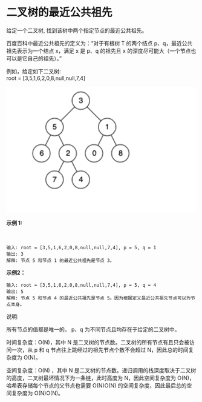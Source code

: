 # 二叉树的最近公共祖先

给定一个二叉树, 找到该树中两个指定节点的最近公共祖先。

百度百科中最近公共祖先的定义为：“对于有根树 T 的两个结点 p、q，最近公共祖先表示为一个结点 x，满足 x 是 p、q 的祖先且 x 的深度尽可能大（一个节点也可以是它自己的祖先）。”

例如，给定如下二叉树:  
root = [3,5,1,6,2,0,8,null,null,7,4]

![](img/1.png)

**示例 1:**
```


输入: root = [3,5,1,6,2,0,8,null,null,7,4], p = 5, q = 1
输出: 3
解释: 节点 5 和节点 1 的最近公共祖先是节点 3。
```
**示例2：**

```
输入: root = [3,5,1,6,2,0,8,null,null,7,4], p = 5, q = 4
输出: 5
解释: 节点 5 和节点 4 的最近公共祖先是节点 5。因为根据定义最近公共祖先节点可以为节点本身。
```


说明:

所有节点的值都是唯一的。
p、q 为不同节点且均存在于给定的二叉树中。

时间复杂度：O(N)，其中 N 是二叉树的节点数。二叉树的所有节点有且只会被访问一次，从 p 和 q 节点往上跳经过的祖先节点个数不会超过 N，因此总的时间复杂度为 O(N)。

空间复杂度：O(N) ，其中 N 是二叉树的节点数。递归调用的栈深度取决于二叉树的高度，二叉树最坏情况下为一条链，此时高度为 N，因此空间复杂度为 O(N)，哈希表存储每个节点的父节点也需要 O(N)O(N) 的空间复杂度，因此最后总的空间复杂度为 O(N)O(N)。


